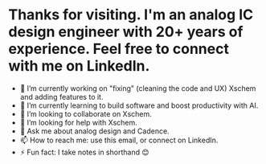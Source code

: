 # Thanks for visiting. I'm an analog IC design engineer with 20+ years of experience. Feel free to connect with me on LinkedIn.

- 🔭 I’m currently working on "fixing" (cleaning the code and UX) Xschem and adding features to it.
- 🌱 I’m currently learning to build software and boost productivity with AI.
- 👯 I’m looking to collaborate on Xschem.
- 🤔 I’m looking for help with Xschem.
- 💬 Ask me about analog design and Cadence.
- 📫 How to reach me: use this email, or connect on LinkedIn.
- ⚡ Fun fact: I take notes in shorthand 😊
<!--
**ananthchellappa/ananthchellappa** is a ✨ _special_ ✨ repository because its `README.md` (this file) appears on your GitHub profile.

Here are some ideas to get you started:

- 🔭 I’m currently working on ...
- 🌱 I’m currently learning ...
- 👯 I’m looking to collaborate on ...
- 🤔 I’m looking for help with ...
- 💬 Ask me about ...
- 📫 How to reach me: ...
- 😄 Pronouns: ...
- ⚡ Fun fact: ...
-->
